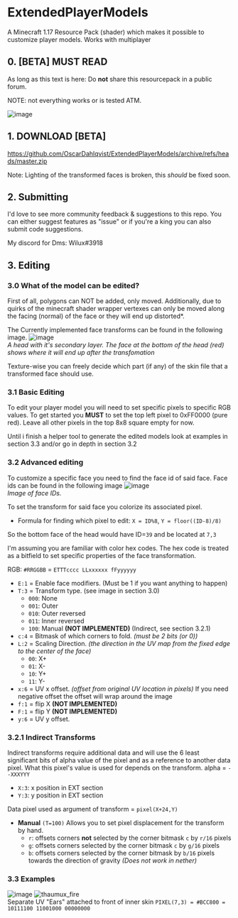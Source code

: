
# ExtendedPlayerModels
A Minecraft 1.17 Resource Pack (shader) which makes it possible to customize player models.
Works with multiplayer

## 0. [BETA] MUST READ 
As long as this text is here: Do **not** share this resourcepack in a public forum.

NOTE: not everything works or is tested ATM.

![image](https://user-images.githubusercontent.com/70565775/131851851-0a27216d-7eca-48c3-aa64-cd16b85919a8.png)

## 1. DOWNLOAD [BETA]
https://github.com/OscarDahlqvist/ExtendedPlayerModels/archive/refs/heads/master.zip

Note: Lighting of the transformed faces is broken, this *should* be fixed soon.
## 2. Submitting
I'd love to see more community feedback & suggestions to this repo. You can either suggest features as "issue" or if you're a king you can also submit code suggestions.

My discord for Dms: Wilux#3918

## 3. Editing
### 3.0 What of the model can be edited?
First of all, polygons can NOT be added, only moved.
Additionally, due to quirks of the minecraft shader wrapper vertexes can only be moved along the facing (normal) of the face or they will end up distorted*.

The Currently implemented face transforms can be found in the following image.
![image](https://user-images.githubusercontent.com/70565775/131920039-caf49d61-8b6b-485f-bd98-40857809b0d6.png)<br/>*A head with it's secondary layer. The face at the bottom of the head (red) shows where it will end up after the transfomation*

Texture-wise you can freely decide which part (if any) of the skin file that a transformed face should use.

### 3.1 Basic Editing
To edit your player model you will need to set specific pixels to specific RGB values.
To get started you **MUST** to set the top left pixel to 0xFF0000 (pure red). Leave all other pixels in the top 8x8 square empty for now.

Until i finish a helper tool to generate the edited models look at examples in section 3.3 and/or go in depth in section 3.2

### 3.2 Advanced editing
To customize a specific face you need to find the face id of said face.
Face ids can be found in the following image
![image](https://user-images.githubusercontent.com/70565775/131866612-79134dc2-6f23-42ef-87c4-96c31977d61d.png)<br/>*Image of face IDs.*

To set the transform for said face you colorize its associated pixel.
- Formula for finding which pixel to edit:
  `X = ID%8`, `Y = floor((ID-8)/8)`

So the bottom face of the head would have ID=`39` and be located at `7,3`

I'm assuming you are familiar with color hex codes. The hex code is treated as a bitfield to set specific properties of the face transformation.

RGB: `#RRGGBB` = `ETTTcccc LLxxxxxx fFyyyyyy`
- `E:1` = Enable face modifiers. (Must be 1 if you want anything to happen)
- `T:3` = Transform type. (see image in section 3.0)
  - `000`: None
  - `001`: Outer
  - `010`: Outer reversed
  - `011`: Inner reversed
  - `100`: Manual **(NOT IMPLEMENTED)** (Indirect, see section 3.2.1)
- `c:4` = Bitmask of which corners to fold. *(must be 2 bits (or 0))*
- `L:2` = Scaling Direction. *(the direction in the UV map from the fixed edge to the center of the face)*
	- `00`: X+ 
	- `01`: X-
	- `10`: Y+ 
	- `11`: Y-
- `x:6` = UV x offset. *(offset from original UV location in pixels)* If you need negative offset the offset will wrap around the image
- `f:1` = flip X **(NOT IMPLEMENTED)**
- `F:1` = flip Y **(NOT IMPLEMENTED)**
- `y:6` = UV y offset.

### 3.2.1 Indirect Transforms
Indirect transforms require additional data and will use the 6 least significant bits of alpha value of the pixel and as a reference to another data pixel. What this pixel's value is used for depends on the transform.
alpha = `--XXXYYY` 
 - `X:3`: x position in EXT section
 - `Y:3`: y position in EXT section
 
Data pixel used as argument of transform = `pixel(X+24,Y)`

 - **Manual** `(T=100)`
   Allows you to set pixel displacement for the transform by hand.
   - `r`: offsets corners **not** selected by the corner bitmask `c` by `r/16` pixels
   - `g`: offsets corners selected by the corner bitmask `c` by `g/16` pixels
   - `b`: offsets corners selected by the corner bitmask by `b/16` pixels towards the direction of gravity  *(Does not work in nether)*


### 3.3 Examples
 ![image](https://user-images.githubusercontent.com/70565775/131921159-a5d28fa3-698a-4f93-a9a8-a57f078c20f1.png)
![thaumux_fire](https://user-images.githubusercontent.com/70565775/131922242-60d9a760-ff7c-490e-9a9d-b5e47ae4a005.png) <br>
Separate UV "Ears" attached to front of inner skin `PIXEL(7,3) = #BCC800 = 10111100 11001000 00000000`

